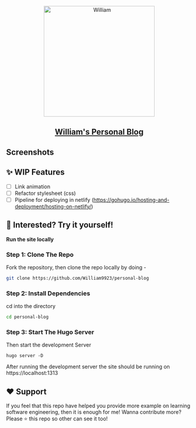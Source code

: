<p align="center">
  <a href="https://github.com/William9923">
    <img alt="William" src="https://community.gamepress.gg/uploads/default/original/4X/c/8/f/c8f8dcb4f407c0c47bb48a0fecdfc2a0c42e6af1.jpeg" width="300" />
    <h2 align="center">William's Personal Blog</h2>
  </a>
</p> 

## Screenshots

## ✨ WIP Features
- [ ] Link animation
- [ ] Refactor stylesheet (css)
- [ ] Pipeline for deploying in netlify (https://gohugo.io/hosting-and-deployment/hosting-on-netlify/)

## 🚀 Interested? Try it yourself!

**Run the site locally**

### Step 1: Clone The Repo

Fork the repository, then clone the repo locally by doing -

```bash
git clone https://github.com/William9923/personal-blog
```

### Step 2: Install Dependencies

cd into the directory
```bash
cd personal-blog
```

### Step 3: Start The Hugo Server

Then start the development Server
```
hugo server -D
```
After running the development server the site should be running on https://localhost:1313

## ❤️ Support
If you feel that this repo have helped you provide more example on learning software engineering, then it is enough for me! Wanna contribute more? Please ⭐ this repo so other can see it too!
